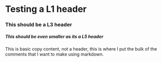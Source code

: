 # Testing a L1 header
### This should be a L3 header
##### This should be even smaller as its a L5 header

This is basic copy content, not a header, this is where I put the bulk of the comments that I want to make using markdown.
